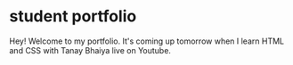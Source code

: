 # student portfolio

Hey! Welcome to my portfolio. It's coming up tomorrow when I learn HTML and CSS with Tanay Bhaiya live on Youtube.